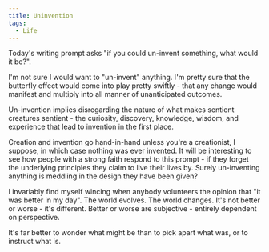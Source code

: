 ```yaml
---
title: Uninvention
tags:
  - Life
---
```


Today's writing prompt asks "if you could un-invent something, what would it be?".


I'm not sure I would want to "un-invent" anything. I'm pretty sure that the butterfly effect would come into play pretty swiftly - that any change would manifest and multiply into all manner of unanticipated outcomes.


Un-invention implies disregarding the nature of what makes sentient creatures sentient - the curiosity, discovery, knowledge, wisdom, and experience that lead to invention in the first place.


Creation and invention go hand-in-hand unless you're a creationist, I suppose, in which case nothing was ever invented. It will be interesting to see how people with a strong faith respond to this prompt - if they forget the underlying principles they claim to live their lives by. Surely un-inventing anything is meddling in the design they have been given?


I invariably find myself wincing when anybody volunteers the opinion that "it was better in my day". The world evolves. The world changes. It's not better or worse - it's different. Better or worse are subjective - entirely dependent on perspective.


It's far better to wonder what might be than to pick apart what was, or to instruct what is.


